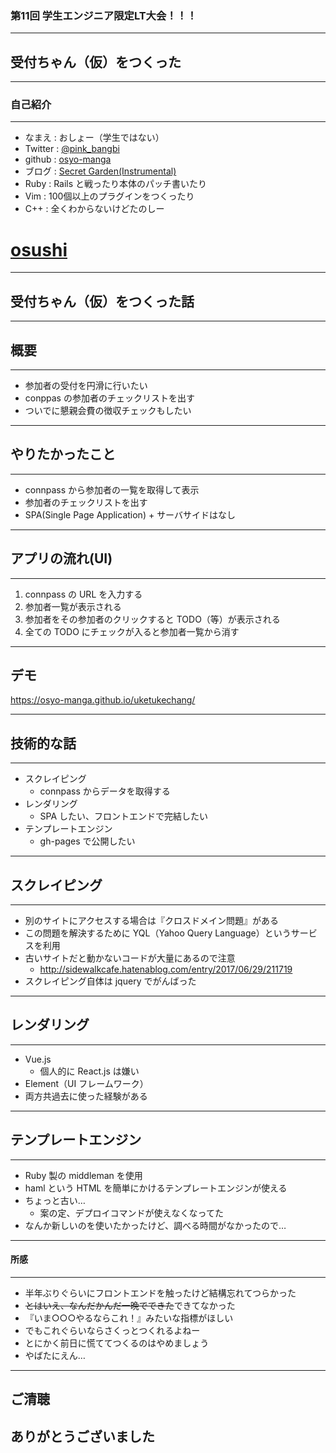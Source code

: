 ### 第11回 学生エンジニア限定LT大会！！！
- - -
## 受付ちゃん（仮）をつくった  

---

### 自己紹介
- - -

* なまえ  : おしょー（学生ではない）
* Twitter : [@pink_bangbi](https://twitter.com/pink_bangbi)
* github  : [osyo-manga](https://github.com/osyo-manga)
* ブログ  : [Secret Garden(Instrumental)](http://secret-garden.hatenablog.com)
* Ruby    : Rails と戦ったり本体のパッチ書いたり    <!-- .element: class="fragment" -->
* Vim     : 100個以上のプラグインをつくったり    <!-- .element: class="fragment" -->
* C++     : 全くわからないけどたのしー    <!-- .element: class="fragment" -->
# [osushi](https://osushi.love/pink_bangbi)    <!-- .element: class="fragment" -->

---

## 受付ちゃん（仮）をつくった話

---

## 概要
- - -  

* 参加者の受付を円滑に行いたい    <!-- .element: class="fragment" -->
* conppas の参加者のチェックリストを出す    <!-- .element: class="fragment" -->
* ついでに懇親会費の徴収チェックもしたい    <!-- .element: class="fragment" -->

---

## やりたかったこと
- - -

* connpass から参加者の一覧を取得して表示    <!-- .element: class="fragment" -->
* 参加者のチェックリストを出す    <!-- .element: class="fragment" -->
* SPA(Single Page Application) + サーバサイドはなし    <!-- .element: class="fragment" -->

---

## アプリの流れ(UI)
- - -  

1. connpass の URL を入力する   <!-- .element: class="fragment" -->
1. 参加者一覧が表示される        <!-- .element: class="fragment" -->
1. 参加者をその参加者のクリックすると TODO（等）が表示される   <!-- .element: class="fragment" -->
1. 全ての TODO にチェックが入ると参加者一覧から消す   <!-- .element: class="fragment" -->

---

## デモ

https://osyo-manga.github.io/uketukechang/

---

## 技術的な話
- - -

* スクレイピング        <!-- .element: class="fragment" -->
  * connpass からデータを取得する
* レンダリング        <!-- .element: class="fragment" -->
  * SPA したい、フロントエンドで完結したい
* テンプレートエンジン        <!-- .element: class="fragment" -->
  * gh-pages で公開したい

---

## スクレイピング
- - -  

* 別のサイトにアクセスする場合は『クロスドメイン問題』がある
* この問題を解決するために YQL（Yahoo Query Language）というサービスを利用
* 古いサイトだと動かないコードが大量にあるので注意
  * http://sidewalkcafe.hatenablog.com/entry/2017/06/29/211719
* スクレイピング自体は jquery でがんばった

---

## レンダリング
- - -

* Vue.js
  * 個人的に React.js は嫌い
* Element（UI フレームワーク）
* 両方共過去に使った経験がある

---

## テンプレートエンジン
- - -

* Ruby 製の middleman を使用
* haml という HTML を簡単にかけるテンプレートエンジンが使える
* ちょっと古い…
  * 案の定、デプロイコマンドが使えなくなってた
* なんか新しいのを使いたかったけど、調べる時間がなかったので…

---

#### 所感
- - -

* 半年ぶりぐらいにフロントエンドを触ったけど結構忘れてつらかった
* <del>とはいえ、なんだかんだ一晩でできた</del>できてなかった
* 『いま○○○やるならこれ！』みたいな指標がほしい
* でもこれぐらいならさくっとつくれるよねー
* とにかく前日に慌ててつくるのはやめましょう
* やばたにえん…        <!-- .element: class="fragment" -->

---

## ご清聴
## ありがとうございました
